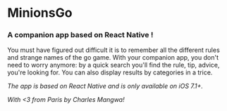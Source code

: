 <h1>MinionsGo</h1>
<h3> A companion app based on React Native !</h3>

You must have figured out difficult it is to remember all the different rules and strange names of the go game. With your companion app, you don't need to worry anymore: by a quick search you'll find the rule, tip, advice, you're looking for. You can also display results by categories in a trice.

*The app is based on React Native and is only available on iOS 7.1+.*

*With <3 from Paris by Charles Mangwa!*
